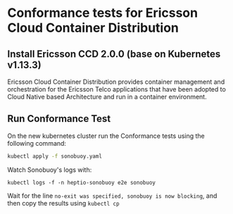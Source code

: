 # Conformance tests for Ericsson Cloud Container Distribution

## Install Ericsson CCD 2.0.0 (base on Kubernetes v1.13.3)

Ericsson Cloud Container Distribution provides container management and
orchestration for the Ericsson Telco applications that have been adopted to Cloud Native based Architecture and run in a container environment.

## Run Conformance Test

On the new kubernetes cluster run the Conformance tests using the following
command:

```sh
kubectl apply -f sonobuoy.yaml
```

Watch Sonobuoy's logs with:

```
kubectl logs -f -n heptio-sonobuoy e2e sonobuoy
```

Wait for the line `no-exit was specified, sonobuoy is now blocking`, and then
copy the results using `kubectl cp`
